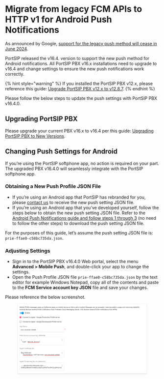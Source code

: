 # Migrate from legacy FCM APIs to HTTP v1 for Android Push Notifications

As announced by Google, [support for the legacy push method will cease in June 2024](https://firebase.google.com/docs/cloud-messaging/migrate-v1).&#x20;

PortSIP released the v16.4. version to support the new push method for Android notifications. All PortSIP PBX v16.x installations need to upgrade to v16.4 and change settings to ensure the new push notifications work correctly.

{% hint style="warning" %}
If you installed the PortSIP PBX v12.x, please reference this guide: [Upgrade PortSIP PBX v12.x to v12.8.7](../../pbx_v12/tutorials/upgrade-portsip-pbx-v12.x-to-the-v12.8.7.md).
{% endhint %}

Please follow the below steps to update the push settings with PortSIP PBX v16.4.0.

## **Upgrading PortSIP PBX**

Please upgrade your current PBX v16.x to v16.4 per this guide: [Upgrading PortSIP PBX to New Versions](../portsip-pbx-administration-guide/1-installation-of-the-portsip-pbx-1/installation-of-portsip-pbx-v16/upgrade-portsip-pbx-to-v16.x.md).

## **Changing Push Settings for Android**&#x20;

If you’re using the PortSIP softphone app, no action is required on your part. The upgraded PBX v16.4.0 will seamlessly integrate with the PortSIP softphone app.

### **Obtaining a New Push Profile JSON File**&#x20;

* If you’re using an Android app that PortSIP has rebranded for you, please [contact us](https://portsip.atlassian.net/servicedesk) to receive the new push setting JSON file.&#x20;
* If you’re using an Android app that you’ve developed yourself, follow the steps below to obtain the new push setting JSON file. Refer to the[ Android Push Notifications guide and follow steps 1 through 3](https://docs.apppresser.com/article/301-android-push-notifications) (no need to follow the other steps) to download the push setting JSON file.

For the purposes of this guide, let’s assume the push setting JSON file is: `prie-ffae0-c58bc735da.json`.

### **Adjusting Settings**&#x20;

* Sign in to the PortSIP PBX v16.4.0 Web portal, select the menu **Advanced > Mobile Push**, and double-click your app to change the settings.&#x20;
* Open the Push Profile JSON file `prie-ffae0-c58bc735da.json` by the text editor for example Windows Notepad, copy all of the contents and paste to the **FCM Service account key JSON** file and save your changes.

Please reference the below screenshot.

<figure><img src="../../.gitbook/assets/android_push_json_file (1).png" alt=""><figcaption></figcaption></figure>



